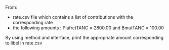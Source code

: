 From:

* rate.csv file which contains a list of contributions with the corresponding rate
* the following amounts : PlafretTANC = 2800.00 and BmutTANC = 100.00

By using method and interface, print the appropriate amount corresponding to libel in rate.csv
